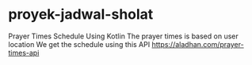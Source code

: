 # proyek-jadwal-sholat
Prayer Times Schedule Using Kotlin
The prayer times is based on user location
We get the schedule using this API https://aladhan.com/prayer-times-api
